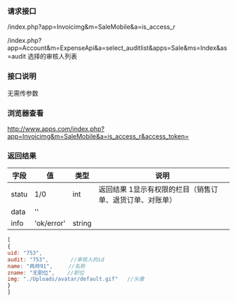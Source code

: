 
### **请求接口**
/index.php?app=Invoicimg&m=SaleMobile&a=is_access_r

/index.php?app=Account&m=ExpenseApi&a=select_auditlist&apps=Sale&ms=Index&as=audit 选择的审核人列表

### **接口说明**
无需传参数


### **浏览器查看**
http://www.apps.com/index.php?app=Invoicimg&m=SaleMobile&a=is_access_r&access_token=




### **返回结果**
|字段       |值             |类型    |说明           |
| --------- |--------      |--------|--------       |
|statu      |1/0 | int   |返回结果 1显示有权限的栏目（销售订单、退货订单、对账单）        |
|data       |  ''  |       | |
|info       | 'ok/error' | string |   |

``` javascript
[
{
uid: "753",
audit: "753",       //审核人的id
name: "冉帅91",     //名称
zname: "无职位",    //职位
img: "./Uploads/avatar/default.gif"   //头像
}
]